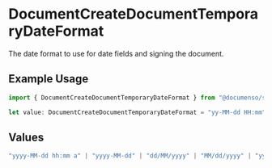# DocumentCreateDocumentTemporaryDateFormat

The date format to use for date fields and signing the document.

## Example Usage

```typescript
import { DocumentCreateDocumentTemporaryDateFormat } from "@documenso/sdk-typescript/models/operations";

let value: DocumentCreateDocumentTemporaryDateFormat = "yy-MM-dd HH:mm";
```

## Values

```typescript
"yyyy-MM-dd hh:mm a" | "yyyy-MM-dd" | "dd/MM/yyyy" | "MM/dd/yyyy" | "yy-MM-dd" | "MMMM dd, yyyy" | "EEEE, MMMM dd, yyyy" | "dd/MM/yyyy hh:mm a" | "dd/MM/yyyy HH:mm" | "MM/dd/yyyy hh:mm a" | "MM/dd/yyyy HH:mm" | "dd.MM.yyyy" | "dd.MM.yyyy HH:mm" | "yyyy-MM-dd HH:mm" | "yy-MM-dd hh:mm a" | "yy-MM-dd HH:mm" | "yyyy-MM-dd HH:mm:ss" | "MMMM dd, yyyy hh:mm a" | "MMMM dd, yyyy HH:mm" | "EEEE, MMMM dd, yyyy hh:mm a" | "EEEE, MMMM dd, yyyy HH:mm" | "yyyy-MM-dd'T'HH:mm:ss.SSSXXX"
```